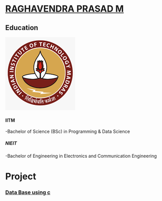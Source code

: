 # [RAGHAVENDRA PRASAD M](https://github.com/Raghavendra199609/)
## Education
![](/assets/iitm.png)
#### IITM 
-Bachelor of Science (BSc) in Programming & Data Science 

##### NIEIT
-Bachelor of Engineering in Electronics and Communication Engineering

# Project
### [Data Base using c](https://colab.research.google.com/drive/1s8EWu_-J2UdRJwVEuMFJZeEvk_Q7CDbJ?usp=sharing)

